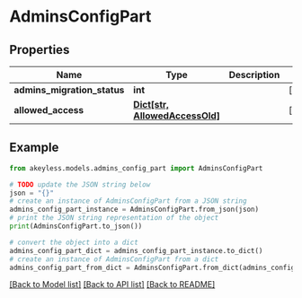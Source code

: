 # AdminsConfigPart


## Properties

Name | Type | Description | Notes
------------ | ------------- | ------------- | -------------
**admins_migration_status** | **int** |  | [optional] 
**allowed_access** | [**Dict[str, AllowedAccessOld]**](AllowedAccessOld.md) |  | [optional] 

## Example

```python
from akeyless.models.admins_config_part import AdminsConfigPart

# TODO update the JSON string below
json = "{}"
# create an instance of AdminsConfigPart from a JSON string
admins_config_part_instance = AdminsConfigPart.from_json(json)
# print the JSON string representation of the object
print(AdminsConfigPart.to_json())

# convert the object into a dict
admins_config_part_dict = admins_config_part_instance.to_dict()
# create an instance of AdminsConfigPart from a dict
admins_config_part_from_dict = AdminsConfigPart.from_dict(admins_config_part_dict)
```
[[Back to Model list]](../README.md#documentation-for-models) [[Back to API list]](../README.md#documentation-for-api-endpoints) [[Back to README]](../README.md)



